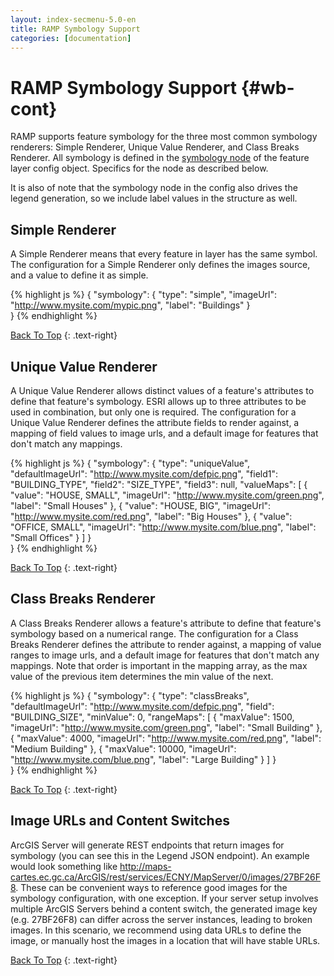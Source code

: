 ```yaml
---
layout: index-secmenu-5.0-en
title: RAMP Symbology Support
categories: [documentation]
---
```


<a name="top" />

# RAMP Symbology Support {#wb-cont}

<div class="toc"></div>

RAMP supports feature symbology for the three most common symbology renderers: Simple Renderer, Unique Value Renderer, and Class Breaks Renderer.  All symbology is defined in the [symbology node](json-config-en.html#featurelayers_symbology) of the feature layer config object.  Specifics for the node as described below.

It is also of note that the symbology node in the config also drives the legend generation, so we include label values in the structure as well.

## Simple Renderer

A Simple Renderer means that every feature in layer has the same symbol.  The configuration for a Simple Renderer only defines the images source, and a value to define it as simple.

{% highlight js %}
{
    "symbology": {
		"type": "simple",
		"imageUrl": "http://www.mysite.com/mypic.png",
		"label": "Buildings"
	}    
}
{% endhighlight %}

[Back To Top](#top)
{: .text-right}


## Unique Value Renderer

A Unique Value Renderer allows distinct values of a feature's attributes to define that feature's symbology.  ESRI allows up to three attributes to be used in combination, but only one is required.  The configuration for a Unique Value Renderer defines the attribute fields to render against, a mapping of field values to image urls, and a default image for features that don't match any mappings.

{% highlight js %}
{
    "symbology": {
		"type": "uniqueValue",
		"defaultImageUrl": "http://www.mysite.com/defpic.png",
		"field1": "BUILDING_TYPE",
		"field2": "SIZE_TYPE",
		"field3": null,
		"valueMaps": [
			{ "value": "HOUSE, SMALL",
			  "imageUrl": "http://www.mysite.com/green.png",
			  "label": "Small Houses"
			},
			{ "value": "HOUSE, BIG",
			  "imageUrl": "http://www.mysite.com/red.png",
			  "label": "Big Houses"
			},
			{ "value": "OFFICE, SMALL",
			  "imageUrl": "http://www.mysite.com/blue.png",
			  "label": "Small Offices"
			}
		]
	}    
}
{% endhighlight %}

[Back To Top](#top)
{: .text-right}



## Class Breaks Renderer


A Class Breaks Renderer allows a feature's attribute to define that feature's symbology based on a numerical range.  The configuration for a Class Breaks Renderer defines the attribute to render against, a mapping of value ranges to image urls, and a default image for features that don't match any mappings.  Note that order is important in the mapping array, as the max value of the previous item determines the min value of the next.

{% highlight js %}
{
    "symbology": {
		"type": "classBreaks",
		"defaultImageUrl": "http://www.mysite.com/defpic.png",
		"field": "BUILDING_SIZE",
		"minValue": 0,
		"rangeMaps": [
			{ "maxValue": 1500,
			  "imageUrl": "http://www.mysite.com/green.png",
			  "label": "Small Building"
			},
			{ "maxValue": 4000,
			  "imageUrl": "http://www.mysite.com/red.png",
			  "label": "Medium Building"
			},
			{ "maxValue": 10000,
			  "imageUrl": "http://www.mysite.com/blue.png",
			  "label": "Large Building"
			}
		]
	}    
}
{% endhighlight %}

[Back To Top](#top)
{: .text-right}


## Image URLs and Content Switches

ArcGIS Server will generate REST endpoints that return images for symbology (you can see this in the Legend JSON endpoint).  An example would look something like http://maps-cartes.ec.gc.ca/ArcGIS/rest/services/ECNY/MapServer/0/images/27BF26F8.  These can be convenient ways to reference good images for the symbology configuration, with one exception.  If your server setup involves multiple ArcGIS Servers behind a content switch, the generated image key (e.g. 27BF26F8) can differ across the server instances, leading to broken images.  In this scenario, we recommend using data URLs to define the image, or manually host the images in a location that will have stable URLs.


[Back To Top](#top)
{: .text-right}